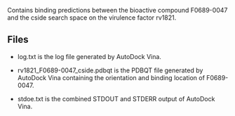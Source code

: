 Contains binding predictions between the bioactive compound F0689-0047 and the cside search space on the virulence factor rv1821.

## Files

- log.txt is the log file generated by AutoDock Vina.

- rv1821_F0689-0047_cside.pdbqt is the PDBQT file generated by AutoDock Vina containing the orientation and binding location of F0689-0047.

- stdoe.txt is the combined STDOUT and STDERR output of AutoDock Vina.

